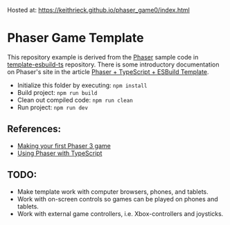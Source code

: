 Hosted at: https://keithrieck.github.io/phaser_game0/index.html

# Phaser Game Template
This repository example is derived from the [Phaser](https://phaser.io/) sample code in [template-esbuild-ts](https://github.com/phaserjs/template-esbuild-ts) repository.  There is some introductory documentation on Phaser's site in the article [Phaser + TypeScript + ESBuild Template](https://phaser.io/news/2024/02/phaser-esbuild-typescript-template).

* Initialize this folder by executing:  `npm install`
* Build project: `npm run build`
* Clean out compiled code: `npm run clean`
* Run project: `npm run dev`


## References:
* [Making your first Phaser 3 game](https://phaser.io/tutorials/making-your-first-phaser-3-game/part1/)
* [Using Phaser with TypeScript](https://phaser.io/tutorials/how-to-use-phaser-with-typescript)

## TODO:
* Make template work with computer browsers, phones, and tablets.
* Work with on-screen controls so games can be played on phones and tablets.
* Work with external game controllers, i.e. Xbox-controllers and joysticks.
